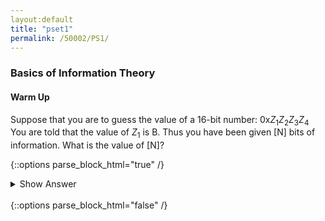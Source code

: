 ```yaml
---
layout:default
title: "pset1"
permalink: /50002/PS1/
---
```


### Basics of Information Theory

#### Warm Up

Suppose that you are to guess the value of a 16-bit number: 0x$Z_1Z_2Z_3Z_4$ You are told that the value of $Z_1$ is B. Thus you have been given [N] bits of information. What is the value of [N]?

{::options parse_block_html="true" /}
<details>
  <summary markdown="span">Show Answer</summary>
  
Obviously $Z_x$ represents 4 bits since these are in hexadecimal number system (indicated with the prefix of `0x`.) We are literally told that the first hex digit is $B = 1011$. Hence we are given **4 bits of information**.  There are still other 12 bits that we do not know of its value. 
</details>
<br/>
{::options parse_block_html="false" /}



<!--stackedit_data:
eyJoaXN0b3J5IjpbLTE1NTc2MzA0MTgsOTA2NjQ1MjMxLC0zMz
UxMTgyMDFdfQ==
-->
